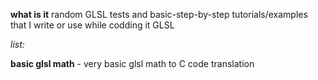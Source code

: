 **what is it** random GLSL tests and basic-step-by-step tutorials/examples that I write or use while codding it GLSL


*list:*

**basic glsl math** - very basic glsl math to C code translation
